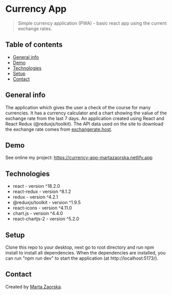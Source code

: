 # Currency App

> Simple currency application (PWA) - basic react app using the current exchange rates.

## Table of contents

- [General info](#general-info)
- [Demo](#demo)
- [Technologies](#technologies)
- [Setup](#setup)
- [Contact](#contact)

## General info

The application which gives the user a check of the course for many currencies. It has a currency calculator and a chart showing the value of the exchange rate from the last 7 days.
An application created using React and React Redux (@reduxjs/toolkit).
The API data used on the site to download the exchange rate comes from [exchangerate.host](https://exchangerate.host/).

## Demo

See online my project: https://currency-app-martazaorska.netlify.app

## Technologies

- react - version ^18.2.0
- react-redux - version ^8.1.2
- redux - version ^4.2.1
- @reduxjs/toolkit - version ^1.9.5
- react-icons - version ^4.11.0
- chart.js - version ^4.4.0
- react-chartjs-2 - version ^5.2.0

## Setup

Clone this repo to your desktop, next go to root directory and run npm install to install all dependencies. When the dependencies are installed, you can run "npm run dev" to start the application (at http://localhost:5173/).

## Contact

Created by [Marta Zaorska](https://martazaorska.github.io/portfolio/).
